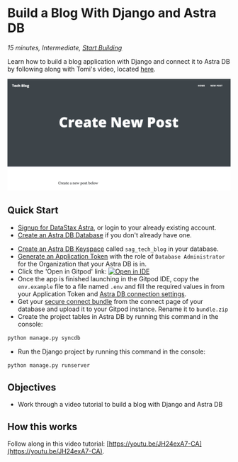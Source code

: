 <!--- STARTEXCLUDE --->
# Build a Blog With Django and Astra DB
*15 minutes, Intermediate, [Start Building](https://github.com/DataStax-Examples/django-cassandra-blog/blob/master/README.md#quick-start)*

Learn how to build a blog application with Django and connect it to Astra DB by following along with Tomi's video, located [here](https://youtu.be/JH24exA7-CA).
<!--- ENDEXCLUDE --->

![image](https://raw.githubusercontent.com/DataStax-Examples/django-cassandra-blog/master/hero.png)

## Quick Start
<!--- STARTEXCLUDE --->
* [Signup for DataStax Astra](https://dtsx.io/3z81JIa), or login to your already existing account. 
* [Create an Astra DB Database](https://github.com/DataStax-Examples/sample-app-template/blob/master/GETTING_STARTED.md#create-an-astra-db) if you don't already have one.
<!--- ENDEXCLUDE --->
* [Create an Astra DB Keyspace](https://github.com/DataStax-Examples/sample-app-template/blob/master/GETTING_STARTED.md#create-an-astra-db-keyspace) called `sag_tech_blog` in your database.
* [Generate an Application Token](https://github.com/DataStax-Examples/sample-app-template/blob/master/GETTING_STARTED.md#create-an-application-token) with the role of `Database Administrator` for the Organization that your Astra DB is in.
* Click the 'Open in Gitpod' link: [![Open in IDE](https://gitpod.io/button/open-in-gitpod.svg)](https://gitpod.io/#https://github.com/DataStax-Examples/django-cassandra-blog)
* Once the app is finished launching in the Gitpod IDE, copy the `env.example` file to a file named `.env` and fill the required values in from your Application Token and [Astra DB connection settings](https://github.com/DataStax-Examples/sample-app-template/blob/master/GETTING_STARTED.md#get-your-astra-db-connection-settings).
* Get your [secure connect bundle](https://github.com/DataStax-Examples/sample-app-template/blob/master/GETTING_STARTED.md#get-an-astra-db-secure-connect-bundle) from the connect page of your database and upload it to your Gitpod instance. Rename it to `bundle.zip`
* Create the project tables in Astra DB by running this command in the console:
```bash
python manage.py syncdb
```
* Run the Django project by running this command in the console:
```bash
python manage.py runserver
```

## Objectives
* Work through a video tutorial to build a blog with Django and Astra DB
  
## How this works
Follow along in this video tutorial: [https://youtu.be/JH24exA7-CA](https://youtu.be/JH24exA7-CA).
